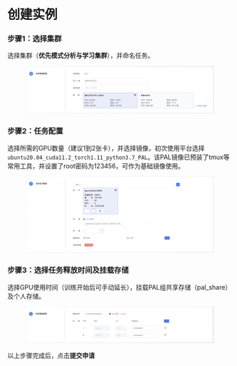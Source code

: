# 创建实例

### 步骤1：选择集群

选择集群（**优先模式分析与学习集群**），并命名任务。

<figure><img src=".gitbook/assets/image (2).png" alt=""><figcaption></figcaption></figure>

### 步骤2：任务配置

选择所需的GPU数量（建议1到2张卡），并选择镜像，初次使用平台选择`ubuntu20.04_cuda11.2_torch1.11_python3.7_PAL`。该PAL镜像已预装了tmux等常用工具，并设置了root密码为123456，可作为基础镜像使用。

<figure><img src=".gitbook/assets/image (2) (1).png" alt=""><figcaption></figcaption></figure>



### 步骤3：选择任务释放时间及挂载存储

选择GPU使用时间（训练开始后可手动延长），挂载PAL组共享存储（pal\_share）及个人存储。

<figure><img src=".gitbook/assets/image (1) (1) (1).png" alt=""><figcaption></figcaption></figure>

以上步骤完成后，点击**提交申请**
